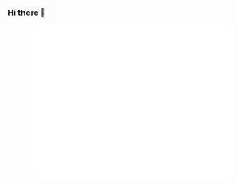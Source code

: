 ### Hi there 👋
<p align="center"><img src="/github-metrics.svg" alt="Metrics" width="400"></p>
<!--

<picture>
  <img src="/github-metrics.svg" alt="Metrics">
</picture>

<img src="/github-metrics.svg" alt="Metrics" width="100%">


**cardoza1991/cardoza1991** is a ✨ _special_ ✨ repository because its `README.md` (this file) appears on your GitHub profile.

Here are some ideas to get you started:

- 🔭 I’m currently working on ...
- 🌱 I’m currently learning ...
- 👯 I’m looking to collaborate on ...
- 🤔 I’m looking for help with ...
- 💬 Ask me about ...
- 📫 How to reach me: ...
- 😄 Pronouns: ...
- ⚡ Fun fact: ...
-->
